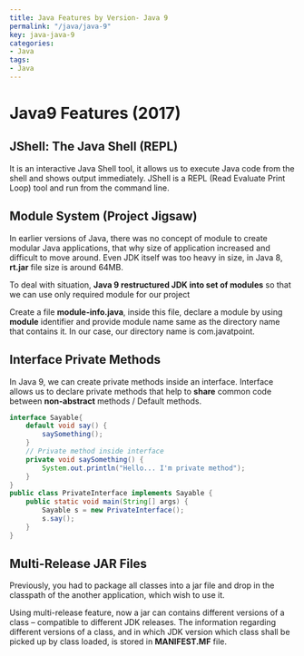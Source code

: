 ```yaml
---
title: Java Features by Version- Java 9
permalink: "/java/java-9"
key: java-java-9
categories:
- Java
tags:
- Java
---
```


Java9 Features (2017)
================

## JShell: The Java Shell (REPL)

It is an interactive Java Shell tool, it allows us to execute Java code from the
shell and shows output immediately. JShell is a REPL (Read Evaluate Print Loop)
tool and run from the command line.

## Module System (Project Jigsaw)

In earlier versions of Java, there was no concept of module to create modular
Java applications, that why size of application increased and difficult to move
around. Even JDK itself was too heavy in size, in Java 8, **rt.jar** file size
is around 64MB.

To deal with situation, **Java 9 restructured JDK into set of modules** so that
we can use only required module for our project

Create a file **module-info.java**, inside this file, declare a module by
using **module** identifier and provide module name same as the directory name
that contains it. In our case, our directory name is com.javatpoint.

## Interface Private Methods

In Java 9, we can create private methods inside an interface. Interface allows
us to declare private methods that help to **share** common code
between **non-abstract** methods / Default methods.
```java
interface Sayable{  
    default void say() {  
        saySomething();  
    }  
    // Private method inside interface  
    private void saySomething() {  
        System.out.println("Hello... I'm private method");  
    }  
}  
public class PrivateInterface implements Sayable {  
    public static void main(String[] args) {  
        Sayable s = new PrivateInterface();  
        s.say();  
    }  
}
```

## Multi-Release JAR Files

Previously, you had to package all classes into a jar file and drop in the
classpath of the another application, which wish to use it.

Using multi-release feature, now a jar can contains different versions of a
class – compatible to different JDK releases. The information regarding
different versions of a class, and in which JDK version which class shall be
picked up by class loaded, is stored in **MANIFEST.MF** file.
